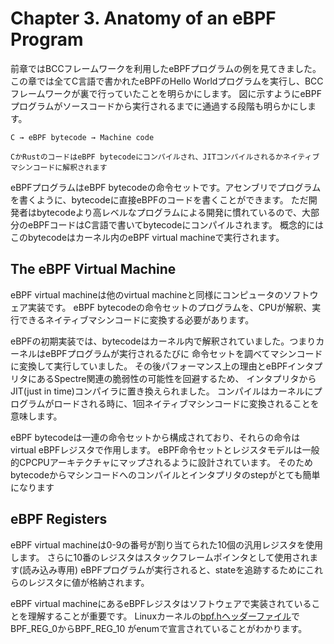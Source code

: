 # Chapter 3. Anatomy of an eBPF Program

前章ではBCCフレームワークを利用したeBPFプログラムの例を見てきました。
この章では全てC言語で書かれたeBPFのHello Worldプログラムを実行し、BCCフレームワークが裏で行っていたことを明らかにします。
図に示すようにeBPFプログラムがソースコードから実行されるまでに通過する段階も明らかにします。

```
C → eBPF bytecode → Machine code

CかRustのコードはeBPF bytecodeにコンパイルされ、JITコンパイルされるかネイティブマシンコードに解釈されます
```

eBPFプログラムはeBPF bytecodeの命令セットです。アセンブリでプログラムを書くように、bytecodeに直接eBPFのコードを書くことができます。
ただ開発者はbytecodeより高レベルなプログラムによる開発に慣れているので、大部分のeBPFコードはC言語で書いてbytecodeにコンパイルされます。
概念的にはこのbytecodeはカーネル内のeBPF virtual machineで実行されます。

## The eBPF Virtual Machine

eBPF virtual machineは他のvirtual machineと同様にコンピュータのソフトウェア実装です。
eBPF bytecodeの命令セットのプログラムを、CPUが解釈、実行できるネイティブマシンコードに変換する必要があります。

eBPFの初期実装では、bytecodeはカーネル内で解釈されていました。つまりカーネルはeBPFプログラムが実行されるたびに
命令セットを調べてマシンコードに変換して実行していました。
その後パフォーマンス上の理由とeBPFインタプリタにあるSpectre関連の脆弱性の可能性を回避するため、
インタプリタからJIT(just in time)コンパイラに置き換えられました。
コンパイルはカーネルにプログラムがロードされる時に、1回ネイティブマシンコードに変換されることを意味します。

eBPF bytecodeは一連の命令セットから構成されており、それらの命令はvirtual eBPFレジスタで作用します。
eBPF命令セットとレジスタモデルは一般的CPCPUアーキテクチャにマップされるように設計されています。
そのためbytecodeからマシンコードへのコンパイルとインタプリタのstepがとても簡単になります

## eBPF Registers

eBPF virtual machineは0-9の番号が割り当てられた10個の汎用レジスタを使用します。
さらに10番のレジスタはスタックフレームポインタとして使用されます(読み込み専用)
eBPFプログラムが実行されると、stateを追跡するためにこれらのレジスタに値が格納されます。

eBPF virtual machineにあるeBPFレジスタはソフトウェアで実装されていることを理解することが重要です。
Linuxカーネルの[bpf.hヘッダーファイル](https://elixir.bootlin.com/linux/v5.19.17/source/include/uapi/linux/bpf.h)でBPF_REG_0からBPF_REG_10
がenumで宣言されていることがわかります。










